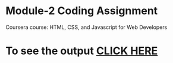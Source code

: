 

# Module-2 Coding Assignment

Coursera course: HTML, CSS, and Javascript for Web Developers

# To see the output [CLICK HERE](https://SachithPiumantha.github.io/Assignments/module2_solution/index.html)
